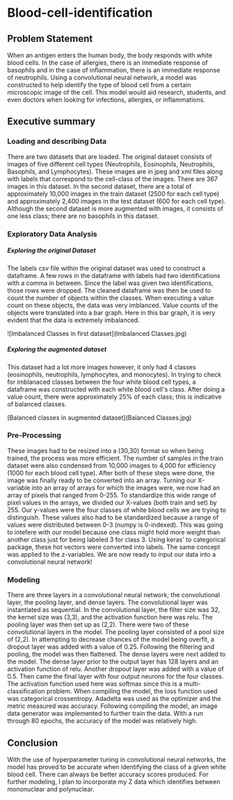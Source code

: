 # Blood-cell-identification


## Problem Statement

When an antigen enters the human body, the body responds with white blood cells. In the case of allergies, there is an immediate response of basophils and in the case of inflammation, there is an immediate response of neutrophils. Using a convolutional neural network, a model was constructed to help identify the type of blood cell from a certain microscopic image of the cell. This model would aid research, students, and even doctors when looking for infections, allergies, or inflammations.

## Executive summary

### Loading and describing Data

There are two datasets that are loaded. The original dataset consists of images of five different cell types (Neutrophils, Eosinophils, Neutrophils, Basophils, and Lymphocytes). These images are in jpeg and xml files along with labels that correspond to the cell-class of the images. There are 367 images in this dataset. In the second dataset, there are a total of approximately 10,000 images in the train dataset (2500 for each cell type) and approximately 2,400 images in the test dataset (600 for each cell type). Although the second dataset is more augmented with images, it consists of one less class; there are no basophils in this dataset.

### Exploratory Data Analysis

##### Exploring the original Dataset
The labels csv file within the original dataset was used to construct a dataframe. A few rows in the dataframe with labels had two identifications with a comma in between. Since the label was given two identifications, those rows were dropped. The cleaned dataframe was then be used to count the number of objects within the classes. When executing a value count on these objects, the data was very imblanced. Value counts of the objects were translated into a bar graph. Here in this bar graph, it is very evident that the data is extremely imbalanced.

![Imbalanced Classes in first dataset](Imbalanced Classes.jpg)

##### Exploring the augmented dataset
This dataset had a lot more images however, it only had 4 classes (eosinophils, neutrophils, lymphocytes, and monocytes). In trying to check for imblanaced classes between the four white blood cell types, a dataframe was constructed with each white blood cell's class. After doing a value count, there were approximately 25% of each class; this is indicative of balanced classes.

[Balanced classes in augmented dataset](Balanced Classes.jpg)


### Pre-Processing

These images had to be resized into a (30,30) format so when being trained, the process was more efficient. The number of samples in the train dataset were also condensed from 10,000 images to 4,000 for efficiency (1000 for each blood cell type). After both of these steps were done, the image was finally ready to be converted into an array. Turning our X-variable into an array of arrays for which the images were, we now had an array of pixels that ranged from 0-255. To standardize this wide range of pixel values in the arrays, we divided our X-values (both train and set) by 255. Our y-values were the four classes of white blood cells we are trying to distinguish. These values also had to be standardized because a range of values were distributed between 0-3 (numpy is 0-indexed). This was going to intefere with our model because one class might hold more weight than another class just for being labeled 3 for class 3. Using keras' to categorical package, these hot vectors were converted into labels. The same concept was applied to the z-variables. We are now ready to input our data into a convolutional neural network!

### Modeling

There are three layers in a convolutional neural network; the convolutional layer, the pooling layer, and dense layers. The convolutional layer was instantiated as sequential. In the convolutional layer, the filter size was 32, the kernel size was (3,3), and the activation function here was relu. The pooling layer was then set up as (2,2). There were two of these convolutional layers in the model. The pooling layer consisted of a pool size of (2,2). In attempting to decrease chances of the model being overfit, a dropout layer was added with a value of 0.25. Following the filtering and pooling, the model was then flattened. The dense layers were next added to the model. The dense layer prior to the output layer has 128 layers and an activation function of relu. Another dropout layer was added with a value of 0.5. Then came the final layer with four output neurons for the four classes. The activation function used here was softmax since this is a multi-classification problem.
When compiling the model, the loss function used was categorical crossentropy. Adadelta was used as the optimizer and the metric measured was accuracy. Following compiling the model, an image data generator was implemented to further train the data. With a run through 80 epochs, the accuracy of the model was relatively high.

## Conclusion

With the use of hyperparameter tuning in convolutional neural networks, the model has proved to be accurate when identifying the class of a given white blood cell. There can always be better accuracy scores produced. For further modeling, I plan to incorporate my Z data which identifies between mononuclear and polynuclear. 